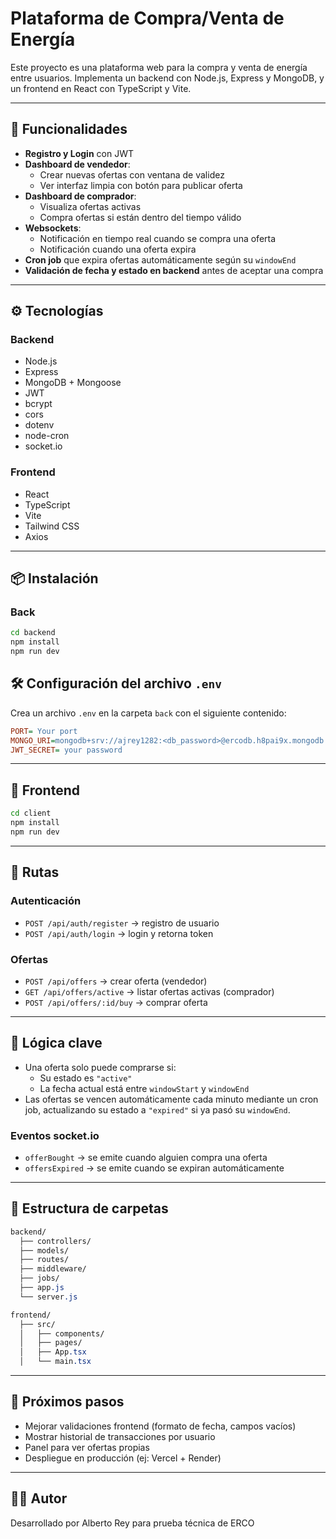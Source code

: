 # Plataforma de Compra/Venta de Energía

Este proyecto es una plataforma web para la compra y venta de energía entre usuarios. Implementa un backend con Node.js, Express y MongoDB, y un frontend en React con TypeScript y Vite.

---

## 🧩 Funcionalidades

- **Registro y Login** con JWT
- **Dashboard de vendedor**:
  - Crear nuevas ofertas con ventana de validez
  - Ver interfaz limpia con botón para publicar oferta
- **Dashboard de comprador**:
  - Visualiza ofertas activas
  - Compra ofertas si están dentro del tiempo válido
- **Websockets**:
  - Notificación en tiempo real cuando se compra una oferta
  - Notificación cuando una oferta expira
- **Cron job** que expira ofertas automáticamente según su `windowEnd`
- **Validación de fecha y estado en backend** antes de aceptar una compra

---

## ⚙️ Tecnologías

### Backend

- Node.js
- Express
- MongoDB + Mongoose
- JWT
- bcrypt
- cors
- dotenv
- node-cron
- socket.io

### Frontend

- React
- TypeScript
- Vite
- Tailwind CSS
- Axios

---

## 📦 Instalación

### Back

```bash
cd backend
npm install
npm run dev
```

## 🛠️ Configuración del archivo `.env`

Crea un archivo `.env` en la carpeta `back` con el siguiente contenido:

```ini
PORT= Your port
MONGO_URI=mongodb+srv://ajrey1282:<db_password>@ercodb.h8pai9x.mongodb.net/
JWT_SECRET= your password
```

---

## 🚀 Frontend

```bash
cd client
npm install
npm run dev
```

---

## 📲 Rutas

### Autenticación

- `POST /api/auth/register` → registro de usuario
- `POST /api/auth/login` → login y retorna token

### Ofertas

- `POST /api/offers` → crear oferta (vendedor)
- `GET /api/offers/active` → listar ofertas activas (comprador)
- `POST /api/offers/:id/buy` → comprar oferta

---

## 🧠 Lógica clave

- Una oferta solo puede comprarse si:
  - Su estado es `"active"`
  - La fecha actual está entre `windowStart` y `windowEnd`
- Las ofertas se vencen automáticamente cada minuto mediante un cron job, actualizando su estado a `"expired"` si ya pasó su `windowEnd`.

### Eventos socket.io

- `offerBought` → se emite cuando alguien compra una oferta
- `offersExpired` → se emite cuando se expiran automáticamente

---

## 📁 Estructura de carpetas

```css
backend/
  ├── controllers/
  ├── models/
  ├── routes/
  ├── middleware/
  ├── jobs/
  ├── app.js
  └── server.js

frontend/
  ├── src/
  │   ├── components/
  │   ├── pages/
  │   ├── App.tsx
  │   └── main.tsx
```

---

## 🚀 Próximos pasos

- Mejorar validaciones frontend (formato de fecha, campos vacíos)
- Mostrar historial de transacciones por usuario
- Panel para ver ofertas propias
- Despliegue en producción (ej: Vercel + Render)

---

## 🧑‍💻 Autor

Desarrollado por Alberto Rey para prueba técnica de ERCO
